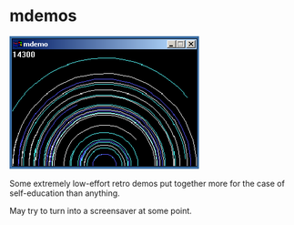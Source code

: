 # mdemos

![Starlines demo on Windows 2000.](screenshot.png)

Some extremely low-effort retro demos put together more for the case of self-education than anything.

May try to turn into a screensaver at some point.

